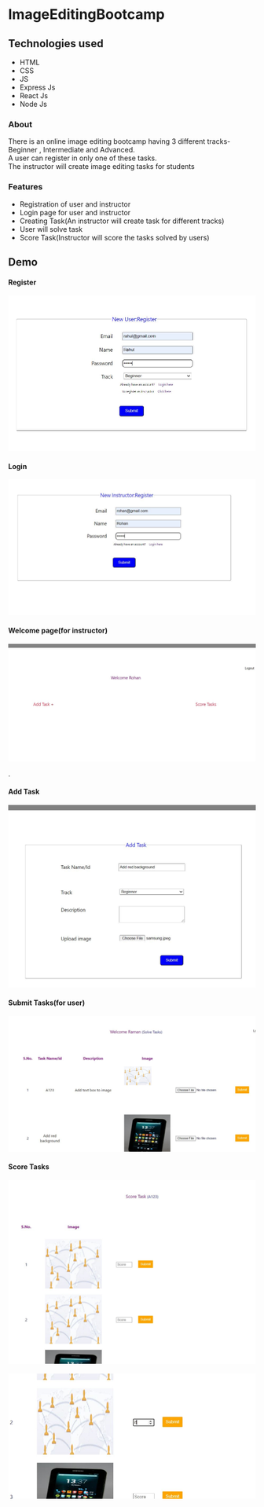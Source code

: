 # ImageEditingBootcamp


## Technologies used
* HTML
* CSS
* JS
* Express Js
* React Js
* Node Js

### About
There is an online image editing bootcamp having 3 different tracks- Beginner , Intermediate and Advanced.
<br/>
A user can register in only one of these tasks.
<br/>
The instructor will create image editing tasks for students

### Features
* Registration of user and instructor
* Login page for user and instructor
* Creating Task(An instructor will create task for different tracks)
* User will solve task
* Score Task(Instructor will score the tasks solved by users)

## Demo


<p align="center">
  
  #### Register
  
<img src="images/1.JPG" >
  <br/>
  
  #### Login
  
  <img src="images/2.JPG" >
  <br/>
  
  #### Welcome page(for instructor)
  
  <img src="images/3.JPG"  >
  <br/>
  
  .
  #### Add Task
  <img src="images/4.JPG" >
  <br/>
  
  #### Submit Tasks(for user)
  
  <img src="images/5.JPG">
  <br/> 
  
  
  #### Score Tasks
  
  <img src="images/6.JPG"  >
  <br/>
  <br/>
  
  <img src="images/7.JPG"  >
  <br/>
  
</p>
